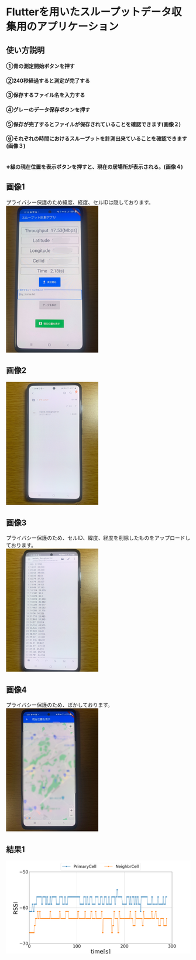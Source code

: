 # Flutterを用いたスループットデータ収集用のアプリケーション
## 使い方説明
#### ①青の測定開始ボタンを押す<br>
#### ②240秒経過すると測定が完了する<br>
#### ③保存するファイル名を入力する<br>
#### ④グレーのデータ保存ボタンを押す<br>
#### ⑤保存が完了するとファイルが保存されていることを確認できます(画像２)<br>
#### ⑥それぞれの時間におけるスループットを計測出来ていることを確認できます(画像３)<br><br>
#### ※緑の現在位置を表示ボタンを押すと、現在の居場所が表示される。(画像４)<br>
## 画像1
プライバシー保護のため緯度、経度、セルIDは隠しております。<br>
<img src="https://github.com/sanoyuuto/sano_flutter_app/blob/master/screen1.jpg" width="50%" /><br>

## 画像2
<img src="https://github.com/sanoyuuto/sano_flutter_app/blob/master/screen2.jpg" width="50%" /><br>

## 画像3
プライバシー保護のため、セルID、緯度、経度を削除したものをアップロードしております。<br>
<img src="https://github.com/sanoyuuto/sano_flutter_app/blob/master/screen3.jpg" width="50%" />

## 画像4
プライバシー保護のため、ぼかしております。<br>
<img src="https://github.com/sanoyuuto/sano_flutter_app/blob/master/screen4.jpg" width="50%" />

## 結果1
<img src=https://github.com/sanoyuuto/sano_flutter_app/blob/master/Neighbor_RSSI.png />

